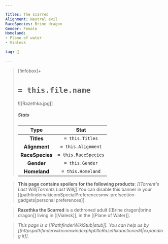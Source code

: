```yaml
---

Titles: The scarred
Alignment: Neutral evil
RaceSpecies: Brine dragon
Gender: Female
Homeland:
- Plane of water
- Vialesk

tag: 👤️

---
```


> [!infobox]+
> #  `= this.file.name`
> ![[Razethka.jpg]]
> ##### Stats
> Type | Stat |
> :---:|:---:|
> **Titles** | `= this.Titles` |
> **Alignment** | `= this.Alignment` |
> **RaceSpecies** | `= this.RaceSpecies` |
> **Gender** | `= this.Gender` |
> **Homeland** | `= this.Homeland` |



> **This page contains spoilers for the following products**: *[[Torrent's Last Will|Torrents Last Will]]*.You can disable this banner in your [[pathfinderwikicomSpecialPreferencesmw-prefsection-gadgets|personal preferences]].


> **Razethka the Scarred** is a dethroned adult [[Brine dragon|brine dragon]] living in [[Vialesk]], in the [[Plane of Water]].


> *This page is a [[PathfinderWikiStub|stub]]. You can help us by [[httpspathfinderwikicomwindexphptitleRazethkaactionedit|expanding it]].*







